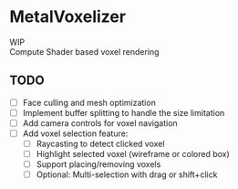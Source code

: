 # MetalVoxelizer

WIP<br>
Compute Shader based voxel rendering

## TODO
- [ ] Face culling and mesh optimization
- [ ] Implement buffer splitting to handle the size limitation
- [ ] Add camera controls for voxel navigation
- [ ] Add voxel selection feature:
  - [ ] Raycasting to detect clicked voxel
  - [ ] Highlight selected voxel (wireframe or colored box)
  - [ ] Support placing/removing voxels
  - [ ] Optional: Multi-selection with drag or shift+click
